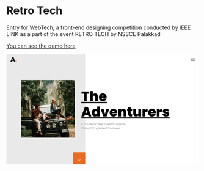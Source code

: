 # Retro Tech

Entry for WebTech, a front-end designing competition conducted by IEEE LINK as a part of the event RETRO TECH by NSSCE Palakkad

[You can see the demo here](http://retrotech.surge.sh/ "Demo")


![alt text][logo]

[logo]: ./assets/readme/screenshot.png "Screenshot"
